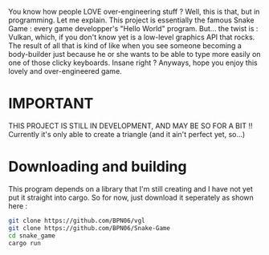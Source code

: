 You know how people LOVE over-engineering stuff ? Well, this is that, but in programming. Let me explain. This project is essentially the famous Snake Game : every game developper's "Hello World" program. But... the twist is : Vulkan, which, if you don't know yet is a low-level graphics API that rocks. The result of all that is kind of like when you see someone becoming a body-builder just because he or she wants to be able to type more easily on one of those clicky keyboards. Insane right ? Anyways, hope you enjoy this lovely and over-engineered game.

# IMPORTANT

THIS PROJECT IS STILL IN DEVELOPMENT, AND MAY BE SO FOR A BIT !! Currently it's only able to create a triangle (and it ain't perfect yet, so...)

# Downloading and building

This program depends on a library that I'm still creating and I have not yet put it straight into cargo. So for now, just download it seperately as shown here : 

```bash
git clone https://github.com/BPN06/vgl
git clone https://github.com/BPN06/Snake-Game
cd snake_game
cargo run
```
<!-- 
# Testing

```bash
cargo test -- --test-threads=1
```

The test-threads option needed to be added because winit only supports being run in the main thread. 
-->
